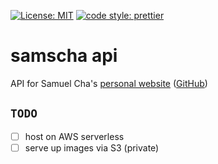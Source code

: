 [![License: MIT](https://img.shields.io/badge/License-MIT-yellow.svg)](https://opensource.org/licenses/MIT) [![code style: prettier](https://img.shields.io/badge/code_style-prettier-ff69b4.svg?style=flat-square)](https://github.com/prettier/prettier)

# samscha api

API for Samuel Cha's [personal website](https://samscha.com) ([GitHub](https://github.com/samscha/samscha))

## `TODO`

-   [ ] host on AWS serverless
-   [ ] serve up images via S3 (private)
